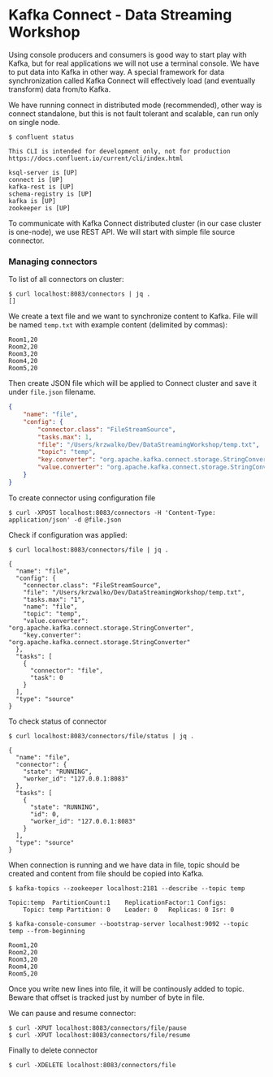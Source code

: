 # Kafka Connect - Data Streaming Workshop

Using console producers and consumers is good way to start play with Kafka, but for real applications we will not use a terminal console. We have to put data into Kafka in other way. A special framework for data synchronization called Kafka Connect will effectively load (and eventually transform) data from/to Kafka.

We have running connect in distributed mode (recommended), other way is connect standalone, but this is not fault tolerant and scalable, can run only on single node.

```
$ confluent status

This CLI is intended for development only, not for production
https://docs.confluent.io/current/cli/index.html

ksql-server is [UP]
connect is [UP]
kafka-rest is [UP]
schema-registry is [UP]
kafka is [UP]
zookeeper is [UP]
```

To communicate with Kafka Connect distributed cluster (in our case cluster is one-node), we use REST API. We will start with simple file source connector.

### Managing connectors

To list of all connectors on cluster:
```
$ curl localhost:8083/connectors | jq .
[]
```

We create a text file and we want to synchronize content to Kafka. File will be named `temp.txt` with example content (delimited by commas):

```
Room1,20
Room2,20
Room3,20
Room4,20
Room5,20
```

Then create JSON file which will be applied to Connect cluster and save it under `file.json` filename.

```json
{
    "name": "file",
    "config": {
        "connector.class": "FileStreamSource",
        "tasks.max": 1,
        "file": "/Users/krzwalko/Dev/DataStreamingWorkshop/temp.txt",
        "topic": "temp",
        "key.converter": "org.apache.kafka.connect.storage.StringConverter",
        "value.converter": "org.apache.kafka.connect.storage.StringConverter"
    }
}
```

To create connector using configuration file

```
$ curl -XPOST localhost:8083/connectors -H 'Content-Type: application/json' -d @file.json
```

Check if configuration was applied:

```
$ curl localhost:8083/connectors/file | jq .

{
  "name": "file",
  "config": {
    "connector.class": "FileStreamSource",
    "file": "/Users/krzwalko/Dev/DataStreamingWorkshop/temp.txt",
    "tasks.max": "1",
    "name": "file",
    "topic": "temp",
    "value.converter": "org.apache.kafka.connect.storage.StringConverter",
    "key.converter": "org.apache.kafka.connect.storage.StringConverter"
  },
  "tasks": [
    {
      "connector": "file",
      "task": 0
    }
  ],
  "type": "source"
}
```

To check status of connector

```
$ curl localhost:8083/connectors/file/status | jq .

{
  "name": "file",
  "connector": {
    "state": "RUNNING",
    "worker_id": "127.0.0.1:8083"
  },
  "tasks": [
    {
      "state": "RUNNING",
      "id": 0,
      "worker_id": "127.0.0.1:8083"
    }
  ],
  "type": "source"
}
```

When connection is running and we have data in file, topic should be created and content from file should be copied into Kafka.

```
$ kafka-topics --zookeeper localhost:2181 --describe --topic temp

Topic:temp	PartitionCount:1	ReplicationFactor:1	Configs:
	Topic: temp	Partition: 0	Leader: 0	Replicas: 0	Isr: 0
```

```
$ kafka-console-consumer --bootstrap-server localhost:9092 --topic temp --from-beginning

Room1,20
Room2,20
Room3,20
Room4,20
Room5,20
```

Once you write new lines into file, it will be continously added to topic. Beware that offset is tracked just by number of byte in file.

We can pause and resume connector:

```
$ curl -XPUT localhost:8083/connectors/file/pause
$ curl -XPUT localhost:8083/connectors/file/resume
```


Finally to delete connector

```
$ curl -XDELETE localhost:8083/connectors/file
```
